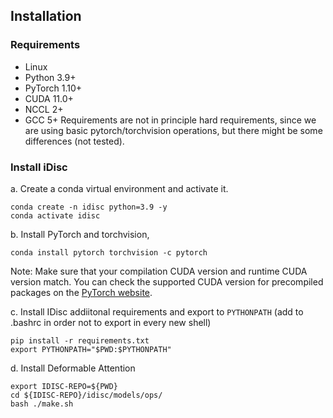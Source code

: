 
## Installation

### Requirements
- Linux
- Python 3.9+ 
- PyTorch 1.10+
- CUDA 11.0+
- NCCL 2+
- GCC 5+
Requirements are not in principle hard requirements, since we are using basic pytorch/torchvision operations, but there might be some differences (not tested).

### Install iDisc

a. Create a conda virtual environment and activate it.
```shell
conda create -n idisc python=3.9 -y
conda activate idisc
```

b. Install PyTorch and torchvision,

```shell
conda install pytorch torchvision -c pytorch
```

Note: Make sure that your compilation CUDA version and runtime CUDA version match.
You can check the supported CUDA version for precompiled packages on the [PyTorch website](https://pytorch.org/).


c. Install IDisc addiitonal requirements and export to ``PYTHONPATH`` (add to .bashrc in order not to export in every new shell)
```shell
pip install -r requirements.txt
export PYTHONPATH="$PWD:$PYTHONPATH"
```

d. Install Deformable Attention
```shell
export IDISC-REPO=${PWD}
cd ${IDISC-REPO}/idisc/models/ops/
bash ./make.sh
```
